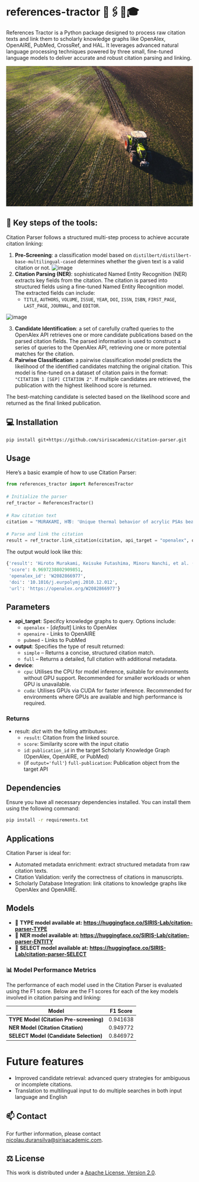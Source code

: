 # references-tractor 🚜🖇️🧻🎓
References Tractor is a Python package designed to process raw citation texts and link them to scholarly knowledge graphs like OpenAlex, OpenAIRE, PubMed, CrossRef, and HAL. It leverages advanced natural language processing techniques powered by three small, fine-tuned language models to deliver accurate and robust citation parsing and linking.

![plot](docs/reference_tractor_image.png)


## 🔨 Key steps of the tools:

Citation Parser follows a structured multi-step process to achieve accurate citation linking:

1. **Pre-Screening**: a classification model based on `distilbert/distilbert-base-multilingual-cased` determines whether the given text is a valid citation or not.
![image](https://github.com/user-attachments/assets/39748a7d-192c-4787-aa35-5827c8f0c9bf)
3. **Citation Parsing (NER)**: sophisticated Named Entity Recognition (NER) extracts key fields from the citation. The citation is parsed into structured fields using a fine-tuned Named Entity Recognition model. The extracted fields can include:
    - `TITLE`, `AUTHORS`, `VOLUME`, `ISSUE`, `YEAR`, `DOI`, `ISSN`, `ISBN`, `FIRST_PAGE`, `LAST_PAGE`, `JOURNAL`, and `EDITOR`.

![image](https://github.com/user-attachments/assets/8cb6a723-5373-4685-80c0-4a09ae47ad06)

3. **Candidate Identification**: a set of carefully crafted queries to the OpenAlex API retrieves one or more candidate publications based on the parsed citation fields. The parsed information is used to construct a series of queries to the OpenAlex API, retrieving one or more potential matches for the citation.
4. **Pairwise Classification**: a pairwise classification model predicts the likelihood of the identified candidates matching the original citation. This model is fine-tuned on a dataset of citation pairs in the format: `"CITATION 1 [SEP] CITATION 2"`. If multiple candidates are retrieved, the publication with the highest likelihood score is returned.

The best-matching candidate is selected based on the likelihood score and returned as the final linked publication.

## 💻 Installation

```bash
pip install git+https://github.com/sirisacademic/citation-parser.git
```

## Usage

Here’s a basic example of how to use Citation Parser:

```python
from references_tractor import ReferencesTractor

# Initialize the parser
ref_tractor = ReferencesTractor()

# Raw citation text
citation = "MURAKAMI, H等: 'Unique thermal behavior of acrylic PSAs bearing long alkyl side groups and crosslinked by aluminum chelate', 《EUROPEAN POLYMER JOURNAL》"

# Parse and link the citation
result = ref_tractor.link_citation(citation, api_target = "openalex", output = 'simple')
```

The output would look like this:
```python
{'result': 'Hiroto Murakami, Keisuke Futashima, Minoru Nanchi, et al. (2010). Unique thermal behavior of acrylic PSAs bearing long alkyl side groups and crosslinked by aluminum chelate. European Polymer Journal, 47 (3) 378-384. doi: 10.1016/j.eurpolymj.2010.12.012',
 'score': 0.9697238802909851,
 'openalex_id': 'W2082866977',
 'doi': '10.1016/j.eurpolymj.2010.12.012',
 'url': 'https://openalex.org/W2082866977'}
```

## Parameters
- **api_target**: Specifcy knowledge graphs to query. Options include:
    - `openalex` - [*default*] Links to OpenAlex
    - `openaire` - Links to OpenAIRE
    - `pubmed` - Links to PubMed
- **output**: Specifies the type of result returned:
    - `simple` – Returns a concise, structured citation match.
    - `full` – Returns a detailed, full citation with additional metadata.
- **device**:
    - `cpu`: Utilises the CPU for model inference, suitable for environments without GPU support. Recommended for smaller workloads or when GPU is unavailable.
    - `cuda`: Utilises GPUs via CUDA for faster inference. Recommended for environments where GPUs are available and high performance is required.

### Returns
- result: *dict* with the folling attributues:
    - `result`: Citation from the linked source.
    - `score`: Similarity score with the input citatio
    - `id`: `publication_id` in the target Scholarly Knowledge Graph (OpenAlex, OpenAIRE, or PubMed)
    - (if `output='full'`) `full-publication`: Publication object from the target API

## Dependencies

Ensure you have all necessary dependencies installed. You can install them using the following command:

```bash
pip install -r requirements.txt
```

## Applications

Citation Parser is ideal for:
- Automated metadata enrichment: extract structured metadata from raw citation texts.
- Citation Validation: verify the correctness of citations in manuscripts.
- Scholarly Database Integration: link citations to knowledge graphs like OpenAlex and OpenAIRE.

## Models
- 🤗 **TYPE model available at: https://huggingface.co/SIRIS-Lab/citation-parser-TYPE**
- 🤗 **NER model available at: https://huggingface.co/SIRIS-Lab/citation-parser-ENTITY**
- 🤗 **SELECT model available at: https://huggingface.co/SIRIS-Lab/citation-parser-SELECT**

### 📊 Model Performance Metrics
The performance of each model used in the Citation Parser is evaluated using the F1 score. Below are the F1 scores for each of the key models involved in citation parsing and linking:

| Model            | F1 Score |
|---------------------|----------|
| **TYPE Model (Citation Pre-screening)**  | 0.941638 |
| **NER Model (Citation Citation)**  | 0.949772 |
 **SELECT Model (Candidate Selection)**  | 0.846972 |

# Future features
- Improved candidate retrieval: advanced query strategies for ambiguous or incomplete citations.
- Translation to multilingual input to do multiple searches in both input language and English

## 📫 Contact

For further information, please contact <nicolau.duransilva@sirisacademic.com>.

## ⚖️ License

This work is distributed under a [Apache License, Version 2.0](https://www.apache.org/licenses/LICENSE-2.0).

